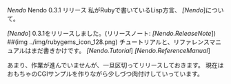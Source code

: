 *Nendo* Nendo 0.3.1 リリース
私がRubyで書いているLisp方言、 *[Nendo*]について。

*[Nendo*] 0.3.1をリリースしました。(リリースノート: *[Nendo.ReleaseNote*])
##(img ../img/rubygems_icon_128.png)
チュートリアルと、リファレンスマニュアルはまだ書きかけです。
*[Nendo.Tutorial*] 
*[Nendo.ReferenceManual*] 

あまり、作業が進んでいませんが、一旦区切ってリリースしておきます。
現在はおもちゃのCGIサンプルを作りながら少しづつ肉付けしていっています。
